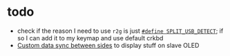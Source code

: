 # todo

- check if the reason I need to use `r2g` is just [`#define
  SPLIT_USB_DETECT`](https://docs.qmk.fm/#/feature_split_keyboard?id=hardware-considerations-and-mods);
  if so I can add it to my keymap and use default crkbd
- [Custom data sync between
  sides](https://docs.qmk.fm/#/feature_split_keyboard?id=firmware-configuration)
  to display stuff on slave OLED
